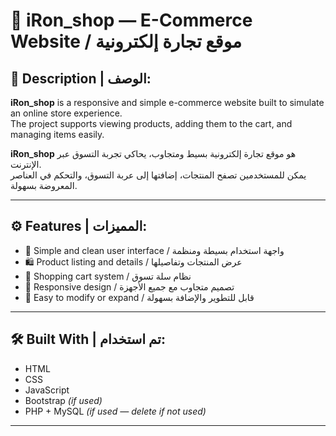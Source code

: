 # 🛒 iRon_shop — E-Commerce Website / موقع تجارة إلكترونية

## 📌 Description | الوصف:

**iRon_shop** is a responsive and simple e-commerce website built to simulate an online store experience.  
The project supports viewing products, adding them to the cart, and managing items easily.

**iRon_shop** هو موقع تجارة إلكترونية بسيط ومتجاوب، يحاكي تجربة التسوق عبر الإنترنت.  
يمكن للمستخدمين تصفح المنتجات، إضافتها إلى عربة التسوق، والتحكم في العناصر المعروضة بسهولة.

---

## ⚙️ Features | المميزات:

- 🎨 Simple and clean user interface / واجهة استخدام بسيطة ومنظمة  
- 🛍️ Product listing and details / عرض المنتجات وتفاصيلها  
- 🛒 Shopping cart system / نظام سلة تسوق  
- 📱 Responsive design / تصميم متجاوب مع جميع الأجهزة  
- 🔧 Easy to modify or expand / قابل للتطوير والإضافة بسهولة  

---

## 🛠️ Built With | تم استخدام:

- HTML  
- CSS  
- JavaScript  
- Bootstrap *(if used)*  
- PHP + MySQL *(if used — delete if not used)*

---
